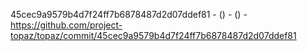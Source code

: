 45cec9a9579b4d7f24ff7b6878487d2d07ddef81 -  () -  () - https://github.com/project-topaz/topaz/commit/45cec9a9579b4d7f24ff7b6878487d2d07ddef81
